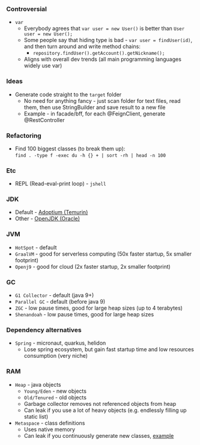 ### Controversial
* `var`
  * Everybody agrees that `var user = new User()` is better than `User user = new User();`
  * Some people say that hiding type is bad - `var user = findUser(id)`, and then turn around and write method chains:
    * `repository.findUser().getAccount().getNickname();`
  * Aligns with overall dev trends (all main programming languages widely use var)

### Ideas
* Generate code straight to the `target` folder
  * No need for anything fancy - just scan folder for text files, read them, then use StringBuilder and save result to a new file
  * Example - in facade/bff, for each @FeignClient, generate @RestController

### Refactoring
* Find 100 biggest classes (to break them up): \
  `find . -type f -exec du -h {} + | sort -rh | head -n 100`

### Etc
* REPL (Read-eval-print loop) - `jshell`

### JDK
* Default - [Adoptium (Temurin)](https://adoptium.net/temurin/releases/)
* Other - [OpenJDK (Oracle)](https://jdk.java.net/)

### JVM
* `HotSpot` - default
* `GraalVM` - good for serverless computing (50x faster startup, 5x smaller footprint)
* `Openj9` - good for cloud (2x faster startup, 2x smaller footprint)

### GC
* `G1 Collector` - default (java 9+)
* `Parallel GC` - default (before java 9)
* `ZGC` - low pause times, good for large heap sizes (up to 4 terabytes)
* `Shenandoah` - low pause times, good for large heap sizes

### Dependency alternatives
* `Spring` - micronaut, quarkus, helidon
  * Lose spring ecosystem, but gain fast startup time and low resources consumption (very niche)

### RAM
* `Heap` - java objects
  * `Young/Eden` - new objects
  * `Old/Tenured` - old objects
  * Garbage collector removes not referenced objects from heap
  * Can leak if you use a lot of heavy objects (e.g. endlessly filling up static list)
* `Metaspace` - class definitions
  * Uses native memory
  * Can leak if you continuously generate new classes, [example](https://stackoverflow.com/questions/44830943/metaspace-memory-leak)
